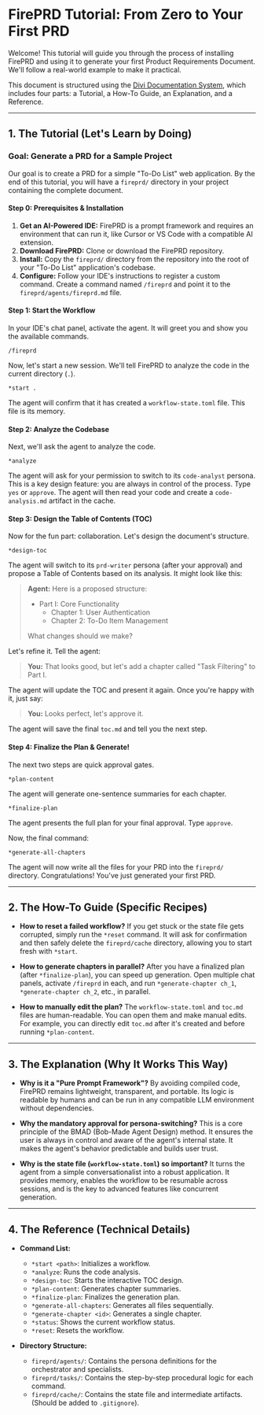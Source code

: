 # FirePRD Tutorial: From Zero to Your First PRD

Welcome! This tutorial will guide you through the process of installing FirePRD and using it to generate your first Product Requirements Document. We'll follow a real-world example to make it practical.

This document is structured using the [Divi Documentation System](https://diataxis.fr/), which includes four parts: a Tutorial, a How-To Guide, an Explanation, and a Reference.

---

## 1. The Tutorial (Let's Learn by Doing)

### Goal: Generate a PRD for a Sample Project

Our goal is to create a PRD for a simple "To-Do List" web application. By the end of this tutorial, you will have a `fireprd/` directory in your project containing the complete document.

#### **Step 0: Prerequisites & Installation**

1.  **Get an AI-Powered IDE:** FirePRD is a prompt framework and requires an environment that can run it, like Cursor or VS Code with a compatible AI extension.
2.  **Download FirePRD:** Clone or download the FirePRD repository.
3.  **Install:** Copy the `fireprd/` directory from the repository into the root of your "To-Do List" application's codebase.
4.  **Configure:** Follow your IDE's instructions to register a custom command. Create a command named `/fireprd` and point it to the `fireprd/agents/fireprd.md` file.

#### **Step 1: Start the Workflow**

In your IDE's chat panel, activate the agent. It will greet you and show you the available commands.

`
/fireprd
`

Now, let's start a new session. We'll tell FirePRD to analyze the code in the current directory (`.`).

`
*start .
`

The agent will confirm that it has created a `workflow-state.toml` file. This file is its memory.

#### **Step 2: Analyze the Codebase**

Next, we'll ask the agent to analyze the code.

`
*analyze
`

The agent will ask for your permission to switch to its `code-analyst` persona. This is a key design feature: you are always in control of the process. Type `yes` or `approve`. The agent will then read your code and create a `code-analysis.md` artifact in the cache.

#### **Step 3: Design the Table of Contents (TOC)**

Now for the fun part: collaboration. Let's design the document's structure.

`
*design-toc
`

The agent will switch to its `prd-writer` persona (after your approval) and propose a Table of Contents based on its analysis. It might look like this:

> **Agent:** Here is a proposed structure:
> * Part I: Core Functionality
>     * Chapter 1: User Authentication
>     * Chapter 2: To-Do Item Management
>
> What changes should we make?

Let's refine it. Tell the agent:

> **You:** That looks good, but let's add a chapter called "Task Filtering" to Part I.

The agent will update the TOC and present it again. Once you're happy with it, just say:

> **You:** Looks perfect, let's approve it.

The agent will save the final `toc.md` and tell you the next step.

#### **Step 4: Finalize the Plan & Generate!**

The next two steps are quick approval gates.

`
*plan-content
`

The agent will generate one-sentence summaries for each chapter.

`
*finalize-plan
`

The agent presents the full plan for your final approval. Type `approve`.

Now, the final command:

`
*generate-all-chapters
`

The agent will now write all the files for your PRD into the `fireprd/` directory. Congratulations! You've just generated your first PRD.

---

## 2. The How-To Guide (Specific Recipes)

* **How to reset a failed workflow?**
    If you get stuck or the state file gets corrupted, simply run the `*reset` command. It will ask for confirmation and then safely delete the `fireprd/cache` directory, allowing you to start fresh with `*start`.

* **How to generate chapters in parallel?**
    After you have a finalized plan (after `*finalize-plan`), you can speed up generation. Open multiple chat panels, activate `/fireprd` in each, and run `*generate-chapter ch_1`, `*generate-chapter ch_2`, etc., in parallel.

* **How to manually edit the plan?**
    The `workflow-state.toml` and `toc.md` files are human-readable. You can open them and make manual edits. For example, you can directly edit `toc.md` after it's created and before running `*plan-content`.

---

## 3. The Explanation (Why It Works This Way)

* **Why is it a "Pure Prompt Framework"?**
    By avoiding compiled code, FirePRD remains lightweight, transparent, and portable. Its logic is readable by humans and can be run in any compatible LLM environment without dependencies.

* **Why the mandatory approval for persona-switching?**
    This is a core principle of the BMAD (Bob-Made Agent Design) method. It ensures the user is always in control and aware of the agent's internal state. It makes the agent's behavior predictable and builds user trust.

* **Why is the state file (`workflow-state.toml`) so important?**
    It turns the agent from a simple conversationalist into a robust application. It provides memory, enables the workflow to be resumable across sessions, and is the key to advanced features like concurrent generation.

---

## 4. The Reference (Technical Details)

* **Command List:**
    * `*start <path>`: Initializes a workflow.
    * `*analyze`: Runs the code analysis.
    * `*design-toc`: Starts the interactive TOC design.
    * `*plan-content`: Generates chapter summaries.
    * `*finalize-plan`: Finalizes the generation plan.
    * `*generate-all-chapters`: Generates all files sequentially.
    * `*generate-chapter <id>`: Generates a single chapter.
    * `*status`: Shows the current workflow status.
    * `*reset`: Resets the workflow.

* **Directory Structure:**
    * `fireprd/agents/`: Contains the persona definitions for the orchestrator and specialists.
    * `fireprd/tasks/`: Contains the step-by-step procedural logic for each command.
    * `fireprd/cache/`: Contains the state file and intermediate artifacts. (Should be added to `.gitignore`).
